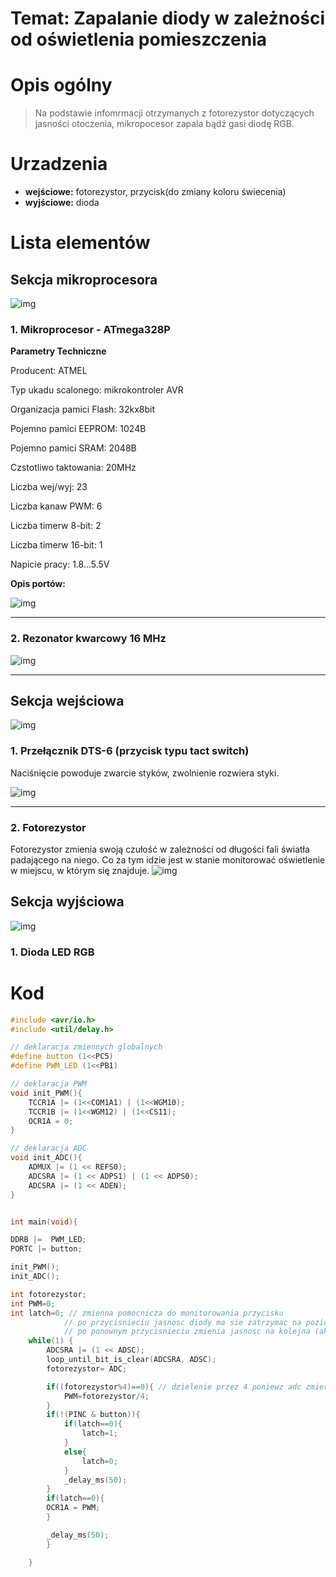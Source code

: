 # Temat: Zapalanie diody w zależności od oświetlenia pomieszczenia
# Opis ogólny
>Na podstawie infomrmacji otrzymanych z fotorezystor dotyczących jasności otoczenia, mikropocesor zapala bądź gasi diodę RGB.
# Urzadzenia
- **wejściowe:** fotorezystor, przycisk(do zmiany koloru świecenia)
- **wyjściowe:** dioda

# Lista elementów
## Sekcja mikroprocesora
![img](zdjecia/sekcja_mikro.png)
### 1.  Mikroprocesor - ATmega328P

<b>Parametry Techniczne</b>

Producent: ATMEL

Typ ukadu scalonego: mikrokontroler AVR

Organizacja pamici Flash: 32kx8bit

Pojemno pamici EEPROM: 1024B

Pojemno pamici SRAM: 2048B

Czstotliwo taktowania: 20MHz

Liczba wej/wyj:	23 

Liczba kanaw PWM: 6 

Liczba timerw 8-bit: 2 

Liczba timerw 16-bit: 1 

Napicie pracy: 1.8...5.5V

<b>Opis portów:</b>


![img](zdjecia/mikroprocesor.png)
***

### 2.  Rezonator kwarcowy 16 MHz
![img](zdjecia/kwarc.png)
***
## Sekcja wejściowa
![img](zdjecia/sekcja_wejscie.png)
### 1.  Przełącznik DTS-6 (przycisk typu tact switch)
Naciśnięcie powoduje zwarcie styków, zwolnienie rozwiera styki.

![img](zdjecia/przycisk.png)
***
### 2.  Fotorezystor
Fotorezystor zmienia swoją czułość w zależności od długości fali światła padającego na niego. Co za tym idzie jest w stanie monitorować oświetlenie w miejscu, w którym się znajduje.
![img](zdjecia/fotorezystor.png)
## Sekcja wyjściowa
![img](zdjecia/sekcja_wyjscie.png)
### 1.  Dioda LED RGB
# Kod
```cpp
#include <avr/io.h>
#include <util/delay.h>

// deklaracja zmiennych globalnych
#define button (1<<PC5)
#define PWM_LED (1<<PB1)

// deklaracja PWM
void init_PWM(){
	TCCR1A |= (1<<COM1A1) | (1<<WGM10);
	TCCR1B |= (1<<WGM12) | (1<<CS11);
	OCR1A = 0;
}

// deklaracja ADC
void init_ADC(){
	ADMUX |= (1 << REFS0);
	ADCSRA |= (1 << ADPS1) | (1 << ADPS0);
	ADCSRA |= (1 << ADEN);
}


int main(void){

DDRB |=  PWM_LED;
PORTC |= button;

init_PWM();
init_ADC();

int fotorezystor;
int PWM=0;
int latch=0; // zmienna pomocnicza do monitorowania przycisku
            // po przycisnieciu jasnosc diody ma sie zatrzymac na poziomie jasnosci oswietlenia
            // po ponownym przycisnieciu zmienia jasnosc na kolejna (aktualna) jasnosc
    while(1) {
		ADCSRA |= (1 << ADSC);
		loop_until_bit_is_clear(ADCSRA, ADSC);
		fotorezystor= ADC;

		if((fotorezystor%4)==0){ // dzielenie przez 4 poniewz adc zmierza do 1024 a PWM maksymalnie przyjmuje 256
			PWM=fotorezystor/4;
		}
		if(!(PINC & button)){
			if(latch==0){
				latch=1;
			}
			else{
				latch=0;
			}
			_delay_ms(50);
		}
		if(latch==0){
		OCR1A = PWM;
		}

		_delay_ms(50);
		}

    }
```

